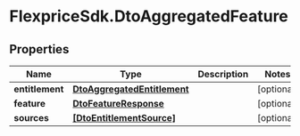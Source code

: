 # FlexpriceSdk.DtoAggregatedFeature

## Properties

Name | Type | Description | Notes
------------ | ------------- | ------------- | -------------
**entitlement** | [**DtoAggregatedEntitlement**](DtoAggregatedEntitlement.md) |  | [optional] 
**feature** | [**DtoFeatureResponse**](DtoFeatureResponse.md) |  | [optional] 
**sources** | [**[DtoEntitlementSource]**](DtoEntitlementSource.md) |  | [optional] 


